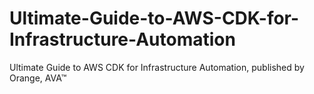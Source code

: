 # Ultimate-Guide-to-AWS-CDK-for-Infrastructure-Automation
Ultimate Guide to AWS CDK for Infrastructure Automation, published by Orange, AVA™
